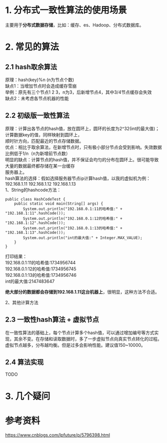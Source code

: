 # 1. 分布式一致性算法的使用场景 #
主要用于**分布式数据存储**，比如：缓存、es、Hadoop、分布式数据库。

# 2. 常见的算法 #

## 2.1 hash取余算法 ##

原理：hash(key)%n (n为节点个数)  
缺点1：当增加节点时会造成缓存雪崩  
举例：原先有三个节点1 2 3，n为3，后新增节点4，其中3/4节点缓存会失效  
缺点2：未考虑各节点机器的性能

## 2.2 初级版一致性算法 ##
原理：计算出各节点的hash值，放在圆环上，圆环的长度为2^32(int的最大值)；计算数据key的值，同样映射到圆环上，  
顺时针方向，匹配最近的节点存储数据。  
优点：相比于取余算法，在新增节点时，只有极小部分节点会受到影响。失效数据比例低于1/n（n为新增前节点数）  
明显的缺点：计算节点的hash值，并不保证会均匀的分布在圆环上。很可能导致大量的数据最终都存储在某一台缓存  
服务器上。  
hash算法的选择：假如选择服务器节点ip计算hash值，以我的虚拟机为例： 192.168.1.11 192.168.1.12 192.168.1.13  
1、String的hashcode方法：  

    public class HashCodeTest {
	    public static void main(String[] args) {
		    System.out.println("192.168.0.1:11的哈希值:" + "192.168.1:11".hashCode());
		    System.out.println("192.168.0.1:12的哈希值:" + "192.168.1:12".hashCode());
		    System.out.println("192.168.0.1:13的哈希值:" + "192.168.1:13".hashCode());
		    System.out.println("int的最大值:" + Integer.MAX_VALUE);
	    }
    }

打印结果：  
192.168.0.1:11的哈希值:1734956744  
192.168.0.1:12的哈希值:1734956745  
192.168.0.1:13的哈希值:1734956746  
int的最大值:2147483647  

**绝大部分的数据都会存储到192.168.1.11这台机器上**，很明显，这种方法不合适。

2、其他计算方法

## 2.3 一致性hash算法 + 虚拟节点 ##
在一致性算法的基础上，每个节点计算多个hash值，可以通过增加编号等方式实现，其余不变。在存储和读取数据时，多了一步虚拟节点向真实节点转化的过程。虚拟节点越多，分布越均衡。但是过多会影响性能。建议值150~10000。

## 2.4 算法实现 ##
TODO 

# 3. 几个疑问 #


# 参考资料 #
https://www.cnblogs.com/lpfuture/p/5796398.html  
